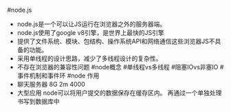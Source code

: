#node.js
- node.js是一个可以让JS运行在浏览器之外的服务器端。
- node.js使用了google v8引擎，是世界上最快的JS引擎
- 提供了文件系统、模块、包结构、操作系统API和网络通信这些浏览器JS不具备的功能。
- 采用单线程的设计思路，减少了多线程设计的复杂性。
- 不存在浏览器的兼容性问题
#node概念
#单线程vs多线程
#阻塞IOvs非塞IO
#事件机制和事件环
#node 作用
- 聊天服务器 
8G 2m 4000 
- 大型应用
node可以将用户提交的数据保存在缓存区内。
再通过一个单独处理书写到数据库中


